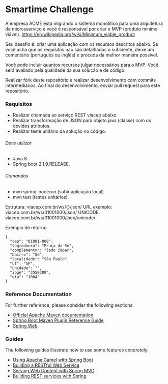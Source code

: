 # Smartime Challenge

A empresa ACME está migrando o sistema monolítico para uma arquitetura de microsserviço e você é responsável por criar o MVP (produto mínimo viável). https://en.wikipedia.org/wiki/Minimum_viable_product

Seu desafio é: criar uma aplicação com os recursos descritos abaixo. Se você acha que os requisitos não são detalhados o suficiente, deixe um comentário (português ou inglês) e proceda da melhor maneira possível.

Você pode incluir quantos recursos julgar necessários para o MVP. Você será avaliado pela qualidade da sua solução e de código.

Realizar fork deste repositório e realizar desenvolvimento com commits intermediários. Ao final do desenvolvimento, enviar pull request para este repositório.

### Requisitos
* Realizar chamada ao serviço REST viacep abaixo.
* Realizar transformação de JSON para objeto java (classe) com os devidos atributos.
* Realizar teste unitário da solução no código.

######  Deve utilizar
- Java 8.
- Spring boot 2.1.9.RELEASE.

###### Comandos
- mvn spring-boot:run (subir aplicação local).
- mvn test (testes unitários).

Estrutura: viacep.com.br/ws/{}/json/ 
URL exemplo: viacep.com.br/ws/01001000/json/ 
UNICODE: viacep.com.br/ws/01001000/json/unicode/

Exemplo de retorno

    {
      "cep": "01001-000",
      "logradouro": "Praça da Sé",
      "complemento": "lado ímpar",
      "bairro": "Sé",
      "localidade": "São Paulo",
      "uf": "SP",
      "unidade": "",
      "ibge": "3550308",
      "gia": "1004"
    }


### Reference Documentation
For further reference, please consider the following sections:

* [Official Apache Maven documentation](https://maven.apache.org/guides/index.html)
* [Spring Boot Maven Plugin Reference Guide](https://docs.spring.io/spring-boot/docs/2.1.9.RELEASE/maven-plugin/)
* [Spring Web](https://docs.spring.io/spring-boot/docs/2.2.0.RELEASE/reference/htmlsingle/#boot-features-developing-web-applications)

### Guides
The following guides illustrate how to use some features concretely:

* [Using Apache Camel with Spring Boot](https://camel.apache.org/spring-boot)
* [Building a RESTful Web Service](https://spring.io/guides/gs/rest-service/)
* [Serving Web Content with Spring MVC](https://spring.io/guides/gs/serving-web-content/)
* [Building REST services with Spring](https://spring.io/guides/tutorials/bookmarks/)


